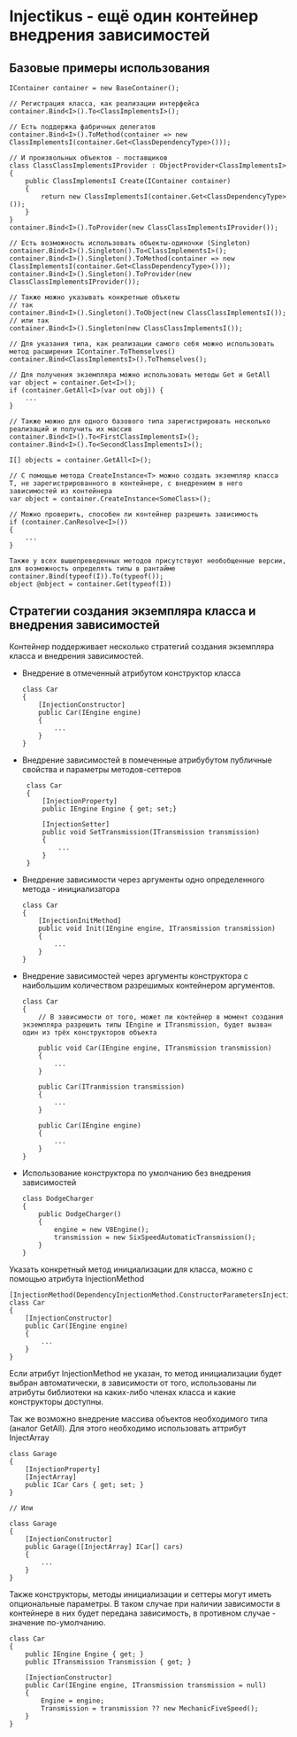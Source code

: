 # Injectikus - ещё один контейнер внедрения зависимостей
    
## Базовые примеры использования

    IContainer container = new BaseContainer();

    // Регистрация класса, как реализации интерфейса
    container.Bind<I>().To<ClassImplementsI>();

    // Есть поддержка фабричных делегатов
    container.Bind<I>().ToMethod(container => new ClassImplementsI(container.Get<ClassDependencyType>()));

    // И произвольных объектов - поставщиков
    class ClassClassImplementsIProvider : ObjectProvider<ClassImplementsI>
    {
        public ClassImplementsI Create(IContainer container)
        {
            return new ClassImplementsI(container.Get<ClassDependencyType>());
        }
    }
    container.Bind<I>().ToProvider(new ClassClassImplementsIProvider());

    // Есть возможность использовать объекты-одиночки (Singleton)
    container.Bind<I>().Singleton().To<ClassImplementsI>();
    container.Bind<I>().Singleton().ToMethod(container => new ClassImplementsI(container.Get<ClassDependencyType>()));
    container.Bind<I>().Singleton().ToProvider(new ClassClassImplementsIProvider());

    // Также можно указывать конкретные объкеты
    // так
    container.Bind<I>().Singleton().ToObject(new ClassClassImplementsI());
    // или так
    container.Bind<I>().Singleton(new ClassClassImplementsI());

    // Для указания типа, как реализации самого себя можно использовать метод расширения IContainer.ToThemselves()
    container.Bind<ClassImplementsI>().ToThemselves();

    // Для получения экземпляра можно использовать методы Get и GetAll
    var object = container.Get<I>();
    if (container.GetAll<I>(var out obj)) {
        ...
    }

    // Также можно для одного базового типа зарегистрировать несколько реализаций и получить их массив
    container.Bind<I>().To<FirstClassImplementsI>();
    container.Bind<I>().To<SecondClassImplementsI>();

    I[] objects = container.GetAll<I>();

    // С помощью метода CreateInstance<T> можно создать экземпляр класса T, не зарегистрированного в контейнере, с внедрением в него зависимостей из контейнера
    var object = container.CreateInstance<SomeClass>();

    // Можно проверить, способен ли контейнер разрешить зависимость
    if (container.CanResolve<I>())
    {
        ...
    }

    Также у всех вышепреведенных методов присутствуют необобщенные версии, для возможность определять типы в рантайме
    container.Bind(typeof(I)).To(typeof());
    object @object = container.Get(typeof(I))

## Стратегии создания экземпляра класса и внедрения зависимостей
Контейнер поддерживает несколько стратегий создания экземпляра класса и внедрения зависимостей.

+ Внедрение в отмеченный атрибутом конструктор класса
      
      class Car
      {
          [InjectionConstructor]
          public Car(IEngine engine)
          {
              ...
          }
      }
+ Внедрение зависимостей в помеченные атрибубутом публичные свойства и параметры методов-сеттеров
        
       class Car
       {
           [InjectionProperty]
           public IEngine Engine { get; set;}

           [InjectionSetter]
           public void SetTransmission(ITransmission transmission)
           {
               ...
           }
       }
+ Внедрение зависимости через аргументы одно определенного метода - инициализатора
    
      class Car
      {
          [InjectionInitMethod]
          public void Init(IEngine engine, ITransmission transmission)
          {
              ...
          }
      }
+ Внедрение зависимостей через аргументы конструктора с наибольшим количеством разрешимых контейнером аргументов.

      class Car
      {
          // В зависимости от того, может ли контейнер в момент создания экземпляра разрешить типы IEngine и ITransmission, будет вызван один из трёх конструкторов объекта

          public void Car(IEngine engine, ITransmission transmission)
          {
              ...
          }

          public Car(ITranmission transmission)
          {
              ...
          }

          public Car(IEngine engine)
          {
              ...
          }
      }

+ Использование конструктора по умолчанию без внедрения зависимостей
  
      class DodgeCharger
      {
          public DodgeCharger()
          {
              engine = new V8Engine();
              transmission = new SixSpeedAutomaticTransmission();
          }
      }

Указать конкретный метод инициализации для класса, можно с помощью атрибута InjectionMethod
    
    [InjectionMethod(DependencyInjectionMethod.ConstructorParametersInjection)]
    class Car
    {
        [InjectionConstructor]
        public Car(IEngine engine)
        {
            ...
        }
    }

Если атрибут InjectionMethod не указан, то метод инициализации будет выбран автоматически, в зависимости от того, использованы ли атрибуты библиотеки на каких-либо членах класса и какие конструкторы доступны.

Так же возможно внедрение массива объектов необходимого типа (аналог GetAll). Для этого необходимо использовать аттрибут InjectArray
    
    class Garage
    {
        [InjectionProperty]
        [InjectArray]
        public ICar Cars { get; set; }
    }

    // Или

    class Garage
    {
        [InjectionConstructor]
        public Garage([InjectArray] ICar[] cars)
        {
            ...
        }
    }

Также конструкторы, методы инициализации и сеттеры могут иметь опциональные параметры. В таком случае при наличии зависимости в контейнере в них будет передана зависимость, в противном случае - значение по-умолчанию.

    class Car
    {
        public IEngine Engine { get; }
        public ITransmission Transmission { get; }

        [InjectionConstructor]
        public Car(IEngine engine, ITransmission transmission = null)
        {
            Engine = engine;
            Transmission = transmission ?? new MechanicFiveSpeed();
        }
    }
